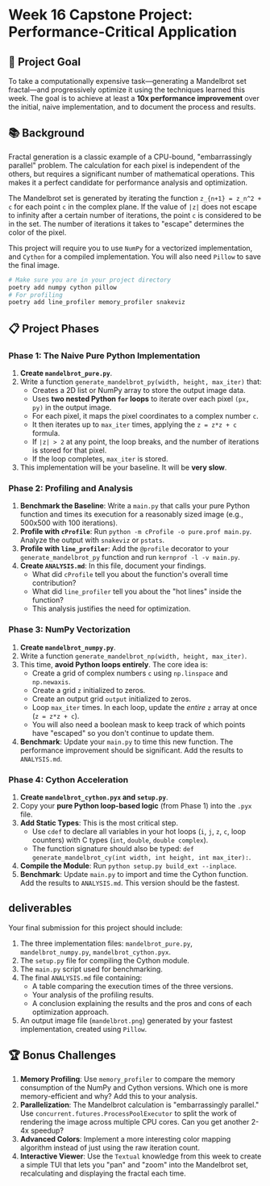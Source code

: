 # Week 16 Capstone Project: Performance-Critical Application

## 🎯 Project Goal

To take a computationally expensive task—generating a Mandelbrot set fractal—and progressively optimize it using the techniques learned this week. The goal is to achieve at least a **10x performance improvement** over the initial, naive implementation, and to document the process and results.

## 📚 Background

Fractal generation is a classic example of a CPU-bound, "embarrassingly parallel" problem. The calculation for each pixel is independent of the others, but requires a significant number of mathematical operations. This makes it a perfect candidate for performance analysis and optimization.

The Mandelbrot set is generated by iterating the function `z_{n+1} = z_n^2 + c` for each point `c` in the complex plane. If the value of `|z|` does not escape to infinity after a certain number of iterations, the point `c` is considered to be in the set. The number of iterations it takes to "escape" determines the color of the pixel.

This project will require you to use `NumPy` for a vectorized implementation, and `Cython` for a compiled implementation. You will also need `Pillow` to save the final image.

```bash
# Make sure you are in your project directory
poetry add numpy cython pillow
# For profiling
poetry add line_profiler memory_profiler snakeviz
```

## 📋 Project Phases

### Phase 1: The Naive Pure Python Implementation

1.  **Create `mandelbrot_pure.py`**.
2.  Write a function `generate_mandelbrot_py(width, height, max_iter)` that:
    - Creates a 2D list or NumPy array to store the output image data.
    - Uses **two nested Python `for` loops** to iterate over each pixel `(px, py)` in the output image.
    - For each pixel, it maps the pixel coordinates to a complex number `c`.
    - It then iterates up to `max_iter` times, applying the `z = z*z + c` formula.
    - If `|z| > 2` at any point, the loop breaks, and the number of iterations is stored for that pixel.
    - If the loop completes, `max_iter` is stored.
3.  This implementation will be your baseline. It will be **very slow**.

### Phase 2: Profiling and Analysis

1.  **Benchmark the Baseline**: Write a `main.py` that calls your pure Python function and times its execution for a reasonably sized image (e.g., 500x500 with 100 iterations).
2.  **Profile with `cProfile`**: Run `python -m cProfile -o pure.prof main.py`. Analyze the output with `snakeviz` or `pstats`.
3.  **Profile with `line_profiler`**: Add the `@profile` decorator to your `generate_mandelbrot_py` function and run `kernprof -l -v main.py`.
4.  **Create `ANALYSIS.md`**: In this file, document your findings.
    - What did `cProfile` tell you about the function's overall time contribution?
    - What did `line_profiler` tell you about the "hot lines" inside the function?
    - This analysis justifies the need for optimization.

### Phase 3: NumPy Vectorization

1.  **Create `mandelbrot_numpy.py`**.
2.  Write a function `generate_mandelbrot_np(width, height, max_iter)`.
3.  This time, **avoid Python loops entirely**. The core idea is:
    - Create a grid of complex numbers `c` using `np.linspace` and `np.newaxis`.
    - Create a grid `z` initialized to zeros.
    - Create an output grid `output` initialized to zeros.
    - Loop `max_iter` times. In each loop, update the _entire_ `z` array at once (`z = z*z + c`).
    - You will also need a boolean mask to keep track of which points have "escaped" so you don't continue to update them.
4.  **Benchmark**: Update your `main.py` to time this new function. The performance improvement should be significant. Add the results to `ANALYSIS.md`.

### Phase 4: Cython Acceleration

1.  **Create `mandelbrot_cython.pyx` and `setup.py`**.
2.  Copy your **pure Python loop-based logic** (from Phase 1) into the `.pyx` file.
3.  **Add Static Types**: This is the most critical step.
    - Use `cdef` to declare all variables in your hot loops (`i`, `j`, `z`, `c`, loop counters) with C types (`int`, `double`, `double complex`).
    - The function signature should also be typed: `def generate_mandelbrot_cy(int width, int height, int max_iter):`.
4.  **Compile the Module**: Run `python setup.py build_ext --inplace`.
5.  **Benchmark**: Update `main.py` to import and time the Cython function. Add the results to `ANALYSIS.md`. This version should be the fastest.

## deliverables

Your final submission for this project should include:

1.  The three implementation files: `mandelbrot_pure.py`, `mandelbrot_numpy.py`, `mandelbrot_cython.pyx`.
2.  The `setup.py` file for compiling the Cython module.
3.  The `main.py` script used for benchmarking.
4.  The final `ANALYSIS.md` file containing:
    - A table comparing the execution times of the three versions.
    - Your analysis of the profiling results.
    - A conclusion explaining the results and the pros and cons of each optimization approach.
5.  An output image file (`mandelbrot.png`) generated by your fastest implementation, created using `Pillow`.

## 🏆 Bonus Challenges

1.  **Memory Profiling**: Use `memory_profiler` to compare the memory consumption of the NumPy and Cython versions. Which one is more memory-efficient and why? Add this to your analysis.
2.  **Parallelization**: The Mandelbrot calculation is "embarrassingly parallel." Use `concurrent.futures.ProcessPoolExecutor` to split the work of rendering the image across multiple CPU cores. Can you get another 2-4x speedup?
3.  **Advanced Colors**: Implement a more interesting color mapping algorithm instead of just using the raw iteration count.
4.  **Interactive Viewer**: Use the `Textual` knowledge from this week to create a simple TUI that lets you "pan" and "zoom" into the Mandelbrot set, recalculating and displaying the fractal each time.
